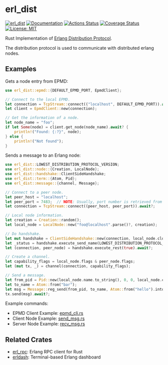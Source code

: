 erl_dist
========

[![erl_dist](https://img.shields.io/crates/v/erl_dist.svg)](https://crates.io/crates/erl_dist)
[![Documentation](https://docs.rs/erl_dist/badge.svg)](https://docs.rs/erl_dist)
[![Actions Status](https://github.com/sile/erl_dist/workflows/CI/badge.svg)](https://github.com/sile/erl_dist/actions)
[![Coverage Status](https://coveralls.io/repos/github/sile/erl_dist/badge.svg?branch=master)](https://coveralls.io/github/sile/erl_dist?branch=master)
[![License: MIT](https://img.shields.io/badge/license-MIT-blue.svg)](LICENSE)

Rust Implementation of [Erlang Distribution Protocol](http://erlang.org/doc/apps/erts/erl_dist_protocol.html).

The distribution protocol is used to communicate with distributed erlang nodes.

Examples
---------

Gets a node entry from EPMD:
```rust
use erl_dist::epmd::{DEFAULT_EPMD_PORT, EpmdClient};

// Connect to the local EPMD.
let connection = TcpStream::connect(("localhost", DEFAULT_EPMD_PORT)).await?;
let client = EpmdClient::new(connection);

// Get the information of a node.
let node_name = "foo";
if let Some(node) = client.get_node(node_name).await? {
    println!("Found: {:?}", node);
} else {
    println!("Not found");
}
```

Sends a message to an Erlang node:
```rust
use erl_dist::LOWEST_DISTRIBUTION_PROTOCOL_VERSION;
use erl_dist::node::{Creation, LocalNode};
use erl_dist::handshake::ClientSideHandshake;
use erl_dist::term::{Atom, Pid};
use erl_dist::message::{channel, Message};

// Connect to a peer node.
let peer_host = "localhost";
let peer_port = 7483;  // NOTE: Usually, port number is retrieved from EPMD.
let connection = TcpStream::connect((peer_host, peer_port)).await?;

// Local node information.
let creation = Creation::random();
let local_node = LocalNode::new("foo@localhost".parse()?, creation);

// Do handshake.
let mut handshake = ClientSideHandshake::new(connection, local_node.clone(), "cookie");
let _status = handshake.execute_send_name(LOWEST_DISTRIBUTION_PROTOCOL_VERSION).await?;
let (connection, peer_node) = handshake.execute_rest(true).await?;

// Create a channel.
let capability_flags = local_node.flags & peer_node.flags;
let (mut tx, _) = channel(connection, capability_flags);

// Send a message.
let from_pid = Pid::new(local_node.name.to_string(), 0, 0, local_node.creation.get());
let to_name = Atom::from("bar");
let msg = Message::reg_send(from_pid, to_name, Atom::from("hello").into());
tx.send(msg).await?;
```

Example commands:
- EPMD Client Example: [epmd_cli.rs](examples/epmd_cli.rs)
- Client Node Example: [send_msg.rs](examples/send_msg.rs)
- Server Node Example: [recv_msg.rs](examples/recv_msg.rs)

Related Crates
--------------

- [erl_rpc](https://github.com/sile/erl_rpc): Erlang RPC client for Rust
- [erldash](https://github.com/sile/erldash): Terminal-based Erlang dashboard
